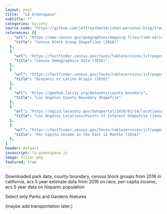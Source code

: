 ```yaml
---
layout: post
title:  "LA Greenspace"
subtitle: ""
categories: Society
source_code: "https://github.com/jeffreyshen19/jshen-personal-blog/tree/master/_code/la-greenspace"
references: [{
    "url": "https://www.census.gov/geographies/mapping-files/time-series/geo/tiger-line-file.2016.html",
    "title": "Census Block Group Shapefiles (2016)"
  },  
  {
    "url": "https://factfinder.census.gov/faces/tableservices/jsf/pages/productview.xhtml?pid=ACS_16_5YR_B02001&prodType=table",
    "title": "Census Demographics Data (2016)"
  },  
  {
    "url": "https://factfinder.census.gov/faces/tableservices/jsf/pages/productview.xhtml?pid=ACS_16_5YR_B03003&prodType=table",
    "title": "Hispanic or Latino Origin (2016)"
  },  
  {
    "url": "https://geohub.lacity.org/datasets/county-boundary",
    "title": "Los Angeles County Boundary Shapefile"
  },  
  {
    "url": "https://egis3.lacounty.gov/dataportal/2016/01/14/locationspoints-of-interest-lms-data/",
    "title": "Los Angeles Locations/Points of Interest Shapefile (January 2016)"
  },  
  {
    "url": "https://factfinder.census.gov/faces/tableservices/jsf/pages/productview.xhtml?pid=ACS_16_5YR_B19301&prodType=table",
    "title": "Per Capita Income in the Past 12 Months (2016)"
  },  
]
header: default
javascript: la-greenspace.js
image: filler.png
featured: true
---
```


Downloaded park data, county boundary, census block groups from 2016 in california, acs 5 year estimate data from 2016 on race, per-capita income, acs 5 year data on hispanic population

Select only Parks and Gardens features

(maybe add transportation later.)  
